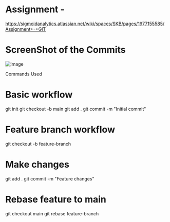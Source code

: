# Assignment - 
https://sigmoidanalytics.atlassian.net/wiki/spaces/SKB/pages/1977155585/Assignment+-+GIT

# ScreenShot of the Commits
![image](https://github.com/user-attachments/assets/74314ca8-958e-478c-a395-cab2f716bbc9)

Commands Used

# Basic workflow
git init
git checkout -b main
git add .
git commit -m "Initial commit"

# Feature branch workflow
git checkout -b feature-branch
# Make changes
git add .
git commit -m "Feature changes"

# Rebase feature to main
git checkout main
git rebase feature-branch
